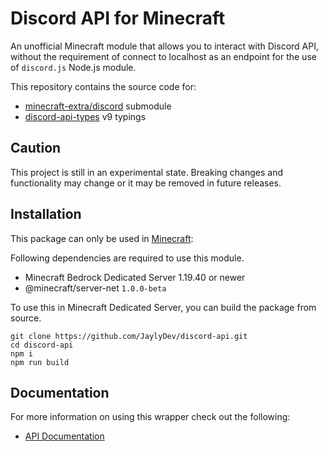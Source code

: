 # Discord API for Minecraft

An unofficial Minecraft module that allows you to interact with Discord API, without the requirement of connect to localhost as an endpoint for the use of `discord.js` Node.js module.

This repository contains the source code for:

- [minecraft-extra/discord](https://npmjs.com/package/minecraft-extra) submodule
- [discord-api-types](https://discord-api-types.dev/) v9 typings

## Caution

This project is still in an experimental state. Breaking changes and functionality may change or it may be removed in future releases.

## Installation

This package can only be used in [Minecraft](https://minecraft.net/):

Following dependencies are required to use this module.

- Minecraft Bedrock Dedicated Server 1.19.40 or newer
- @minecraft/server-net `1.0.0-beta`

To use this in Minecraft Dedicated Server, you can build the package from source.

```sh-session
git clone https://github.com/JaylyDev/discord-api.git
cd discord-api
npm i
npm run build
```

## Documentation

For more information on using this wrapper check out the following:

- [API Documentation](https://jaylydev.github.io/discord-api/)